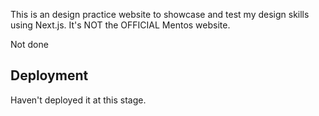This is an design practice website to showcase and test my design skills using Next.js. It's NOT the OFFICIAL Mentos website.

Not done


## Deployment
Haven't deployed it at this stage.
